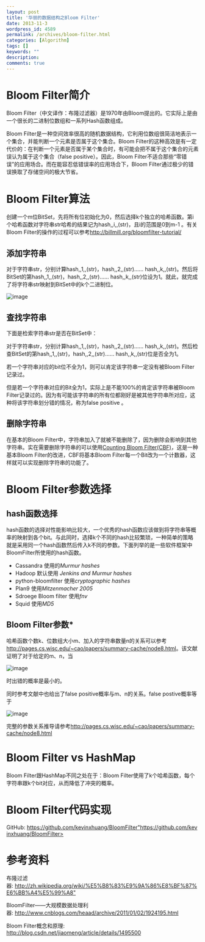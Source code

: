 ```yaml
---
layout: post
title: '华丽的数据结构之Bloom Filter'
date: 2013-11-3
wordpress_id: 4589
permalink: /archives/bloom-filter.html
categories: [Algorithm]
tags: []
keywords: ""
description: 
comments: true
---
```

# Bloom Filter简介
Bloom Filter（中文译作：布隆过滤器）是1970年由Bloom提出的。它实际上是由一个很长的二进制位数组和一系列Hash函数组成。

Bloom Filter是一种空间效率很高的随机数据结构，它利用位数组很简洁地表示一个集合，并能判断一个元素是否属于这个集合。Bloom Filter的这种高效是有一定代价的：在判断一个元素是否属于某个集合时，有可能会把不属于这个集合的元素误认为属于这个集合（false positive）。因此，Bloom Filter不适合那些“零错误”的应用场合。而在能容忍低错误率的应用场合下，Bloom Filter通过极少的错误换取了存储空间的极大节省。

# Bloom Filter算法
创建一个m位BitSet，先将所有位初始化为0，然后选择k个独立的哈希函数。第i个哈希函数对字符串str哈希的结果记为hash,,i,,(str)，且i的范围是0到m-1 。有关Bloom Filter的操作的过程可以参考<http://billmill.org/bloomfilter-tutorial/>

## 添加字符串
对于字符串str，分别计算hash,,1,,(str)，hash,,2,,(str)…… hash,,k,,(str)。然后将BitSet的第hash,,1,,(str)，hash,,2,,(str)…… hash,,k,,(str)位设为1。就此，就完成了将字符串str映射到BitSet中的k个二进制位。

![image](/images/uploads/2013/11/649px-Bloom_filter.svg_.png)

## 查找字符串

下面是检索字符串str是否在BitSet中：

对于字符串str，分别计算hash,,1,,(str)，hash,,2,,(str)…… hash,,k,,(str)。然后检查BitSet的第hash,,1,,(str)，hash,,2,,(str)…… hash,,k,,(str)位是否全为1。

若一个字符串对应的bit位不全为1，则可以肯定该字符串一定没有被Bloom Filter记录过。

但是若一个字符串对应的Bit全为1，实际上是不能100%的肯定该字符串被Bloom Filter记录过的。因为有可能该字符串的所有位都刚好是被其他字符串所对应，这种将该字符串划分错的情况，称为false positive 。

## 删除字符串

在基本的Bloom Filter中，字符串加入了就被不能删除了，因为删除会影响到其他字符串。实在需要删除字符串的可以使用<a title="http://en.wikipedia.org/wiki/Bloom_filter#Counting_filters" href="http://en.wikipedia.org/wiki/Bloom_filter#Counting_filters">Counting Bloom Filter(CBF)</a>，这是一种基本Bloom Filter的改进，CBF将基本Bloom Filter每一个Bit改为一个计数器，这样就可以实现删除字符串的功能了。

# Bloom Filter参数选择

## hash函数选择

hash函数的选择对性能影响比较大，一个优秀的hash函数应该做到将字符串等概率的映射到各个bit。与此同时，选择k个不同的hash比较繁琐，一种简单的策略就是采用同一个hash函数然后传入k不同的参数。下面列举的是一些软件框架中BloomFilter所使用的hash函数。
- Cassandra 使用的*Murmur hashes*
- Hadoop 默认使用 *Jenkins and Murmur hashes*
- python-bloomfilter 使用*cryptographic hashes*
- Plan9 使用*Mitzenmacher 2005*
- Sdroege Bloom filter 使用*fnv*
- Squid 使用*MD5*

## Bloom Filter参数*

哈希函数个数k、位数组大小m、加入的字符串数量n的关系可以参考<http://pages.cs.wisc.edu/~cao/papers/summary-cache/node8.html>。该文献证明了对于给定的m、n，当

![image](/images/uploads/2013/11/img11.gif)

时出错的概率是最小的。

同时参考文献中也给出了false positive概率与m、n的关系。false postive概率等于

![image](/images/uploads/2013/11/img10.gif)

完整的参数关系推导请参考<http://pages.cs.wisc.edu/~cao/papers/summary-cache/node8.html>

# Bloom Filter vs HashMap
Bloom Filter跟HashMap不同之处在于：Bloom Filter使用了k个哈希函数，每个字符串跟k个bit对应，从而降低了冲突的概率。

# Bloom Filter代码实现
GitHub: <https://github.com/kevinxhuang/BloomFilter">https://github.com/kevinxhuang/BloomFilter>

# 参考资料
布隆过滤器: <http://zh.wikipedia.org/wiki/%E5%B8%83%E9%9A%86%E8%BF%87%E6%BB%A4%E5%99%A8">

BloomFilter——大规模数据处理利器: <http://www.cnblogs.com/heaad/archive/2011/01/02/1924195.html>

Bloom Filter概念和原理: <http://blog.csdn.net/jiaomeng/article/details/1495500>